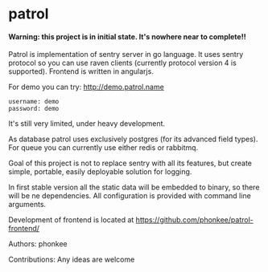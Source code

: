 # patrol


#### Warning: this project is in initial state. It's nowhere near to complete!!

Patrol is implementation of sentry server in go language.
It uses sentry protocol so you can use raven clients (currently protocol version 4 is supported).
Frontend is written in angularjs.

For demo you can try:
	http://demo.patrol.name

	username: demo
	password: demo

It's still very limited, under heavy development.

As database patrol uses exclusively postgres (for its advanced field types).
For queue you can currently use either redis or rabbitmq.

Goal of this project is not to replace sentry with all its features, but
create simple, portable, easily deployable solution for logging.

In first stable version all the static data will be embedded to binary, so there
will be ne dependencies.
All configuration is provided with command line arguments.


Development of frontend is located at https://github.com/phonkee/patrol-frontend/


Authors:
phonkee

Contributions:
Any ideas are welcome